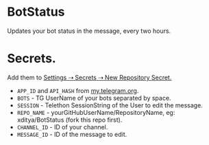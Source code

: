 # BotStatus
Updates your bot status in the message, every two hours.

# Secrets.

Add them to [Settings ⇢ Secrets ⇢ New Repository Secret.](https://docs.github.com/en/actions/reference/encrypted-secrets)

- `APP_ID` and `API_HASH` from [my.telegram.org](https://my.telegram.org).
- `BOTS` - TG UserName of your bots separated by space.
- `SESSION` - Telethon SessionString of the User to edit the message.
- `REPO_NAME` - yourGitHubUserName/RepositoryName, eg: xditya/BotStatus (fork this repo first).
- `CHANNEL_ID` - ID of your channel.
- `MESSAGE_ID` - ID of the message to edit.